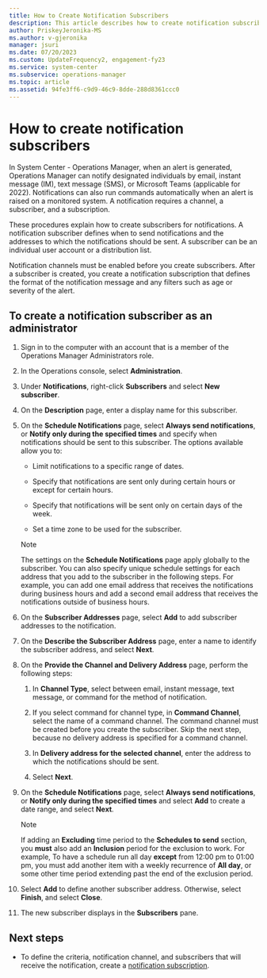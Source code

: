 ```yaml
---
title: How to Create Notification Subscribers
description: This article describes how to create notification subscribers that will be added to notification subscriptions in Operations Manager.
author: PriskeyJeronika-MS
ms.author: v-gjeronika
manager: jsuri
ms.date: 07/20/2023
ms.custom: UpdateFrequency2, engagement-fy23
ms.service: system-center
ms.subservice: operations-manager
ms.topic: article
ms.assetid: 94fe3ff6-c9d9-46c9-8dde-288d8361ccc0
---
```


# How to create notification subscribers



In System Center - Operations Manager, when an alert is generated, Operations Manager can notify designated individuals by email, instant message (IM), text message (SMS), or Microsoft Teams (applicable for 2022). Notifications can also run commands automatically when an alert is raised on a monitored system. A notification requires a channel, a subscriber, and a subscription.  

These procedures explain how to create subscribers for notifications. A notification subscriber defines when to send notifications and the addresses to which the notifications should be sent. A subscriber can be an individual user account or a distribution list.  

Notification channels must be enabled before you create subscribers. After a subscriber is created, you create a notification subscription that defines the format of the notification message and any filters such as age or severity of the alert.  

## To create a notification subscriber as an administrator  

1.  Sign in to the computer with an account that is a member of the Operations Manager Administrators role.  

2.  In the Operations console, select **Administration**.  

3.  Under **Notifications**, right-click **Subscribers** and select **New subscriber**.  

4.  On the **Description** page, enter a display name for this subscriber.  

5.  On the **Schedule Notifications** page, select **Always send notifications**, or **Notify only during the specified times** and specify when notifications should be sent to this subscriber. The options available allow you to:  

    -   Limit notifications to a specific range of dates.  

    -   Specify that notifications are sent only during certain hours or except for certain hours.  

    -   Specify that notifications will be sent only on certain days of the week.  

    -   Set a time zone to be used for the subscriber.  

    > [!NOTE]  
    > The settings on the **Schedule Notifications** page apply globally to the subscriber. You can also specify unique schedule settings for each address that you add to the subscriber in the following steps. For example, you can add one email address that receives the notifications during business hours and add a second email address that receives the notifications outside of business hours.  

6.  On the **Subscriber Addresses** page, select **Add** to add subscriber addresses to the notification.  

7.  On the **Describe the Subscriber Address** page, enter a name to identify the subscriber address, and select **Next**.  

8.  On the **Provide the Channel and Delivery Address** page, perform the following steps:  

    1.  In **Channel Type**, select between email, instant message, text message, or command for the method of notification.  

    2.  If you select command for channel type, in **Command Channel**, select the name of a command channel. The command channel must be created before you create the subscriber. Skip the next step, because no delivery address is specified for a command channel.  

    3.  In **Delivery address for the selected channel**, enter the address to which the notifications should be sent.  

    4.  Select **Next**.  

9. On the **Schedule Notifications** page, select **Always send notifications**, or **Notify only during the specified times** and select **Add** to create a date range, and select **Next**.  

    > [!NOTE]
    > If adding an **Excluding** time period to the **Schedules to send** section, you **must** also add an **Inclusion** period for the exclusion to work. For example, To have a schedule run all day **except** from 12:00 pm to 01:00 pm, you must add another item with a weekly recurrence of **All day**, or some other time period extending past the end of the exclusion period.

10. Select **Add** to define another subscriber address. Otherwise, select **Finish**, and select **Close**.  

11. The new subscriber displays in the **Subscribers** pane.  

## Next steps

* To define the criteria, notification channel, and subscribers that will receive the notification, create a [notification subscription](manage-notifications-create-subscriptions.md).
